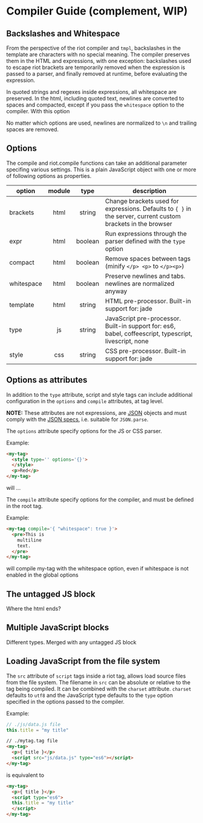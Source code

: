 # Compiler Guide (complement, WIP)

## Backslashes and Whitespace

From the perspective of the riot compiler and `tmpl`, backslashes in the template are characters with no special meaning. The compiler preserves them in the HTML and expressions, with one exception: backslashes used to escape riot brackets are temporarily removed when the expression is passed to a parser, and finally removed at runtime, before evaluating the expression.

In quoted strings and regexes inside expressions, all whitespace are preserved.
In the html, including quoted text, newlines are converted to spaces and compacted, except if you pass the `whitespace` option to the compiler. With this option

No matter which options are used, newlines are normalized to `\n` and trailing spaces are removed.

## Options

The compile and riot.compile functions can take an additional parameter specifing various settings. This is a plain JavaScript object with one or more of following options as properties.

| option      | module  | type    | description |
| ----------- |:------: |:------: | ----------- |
| brackets    | html    | string  | Change brackets used for expressions. Defaults to `{ }` in the server, current custom brackets in the browser
| expr        | html    | boolean | Run expressions through the parser defined with the `type` option
| compact     | html    | boolean | Remove spaces between tags (minify `</p> <p>` to `</p><p>`)
| whitespace  | html    | boolean | Preserve newlines and tabs. newlines are normalized anyway
| template    | html    | string  | HTML pre-processor. Built-in support for: jade
| type        | js      | string  | JavaScript pre-processor. Built-in support for: es6, babel, coffeescript, typescript, livescript, none
| style       | css     | string  | CSS pre-processor. Built-in support for: jade


## Options as attributes

In addition to the `type` attribute, script and style tags can include additional configuration in the `options` and `compile` attributes, at tag level.

**NOTE:** These attributes are not expressions, are [JSON](http://json.org/) objects and must comply with the [JSON specs](http://www.ecma-international.org/publications/files/ECMA-ST/ECMA-404.pdf), i.e. suitable for `JSON.parse`.

The `options` attribute specify options for the JS or CSS parser.

Example:
```html
<my-tag>
  <style type='' options='{}'>
  </style>
  <p>Red</p>
</my-tag>
```
will ...

The `compile` attribute specify options for the compiler, and must be defined in the root tag.

Example:
```html
<my-tag compile='{ "whitespace": true }'>
  <pre>This is
    multiline
    text.
  </pre>
</my-tag>
```
will compile my-tag with the whitespace option, even if whitespace is not enabled in the global options

## The untagged JS block

Where the html ends?


## Multiple JavaScript blocks

Different types.
Merged with any untagged JS block

## Loading JavaScript from the file system

The `src` attribute of `script` tags inside a riot tag, allows load source files from the file system.
The filename in `src` can be absolute or relative to the tag being compiled.
It can be combined with the `charset` attribute. `charset` defaults to `utf8` and the JavaScript type defaults to the `type` option specified in the options passed to the compiler.

Example:
```js
// ./js/data.js file
this.title = "my title"
```
```html
// ./mytag.tag file
<my-tag>
  <p>{ title }</p>
  <script src="js/data.js" type="es6"></script>
</my-tag>
```
is equivalent to
```html
<my-tag>
  <p>{ title }</p>
  <script type="es6">
  this.title = "my title"
  </script>
</my-tag>
```
